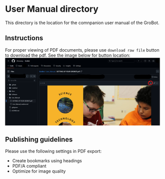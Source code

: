 # User Manual directory
This directory is the location for the comnpanion user manual of the GroBot.

## Instructions
For proper viewing of PDF documents, please use `download raw file` button to download the pdf. See the image below for button location:
![Screenshot of download raw file button](/00_repo_resource/images/grobot_pdf_download_raw.png)

## Publishing guidelines
Please use the following settings in PDF export:
- Create bookmarks using headings
- PDF/A compliant
- Optimize for image quality